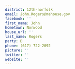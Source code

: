 ```yaml
---
district: 12th-norfolk
email: John.Rogers@mahouse.gov
facebook: ''
first_name: John
hometown: Norwood
house_url: ''
last_name: Rogers
party: D
phone: (617) 722-2092
picture: ''
twitter: ''
website: ''
---
```

